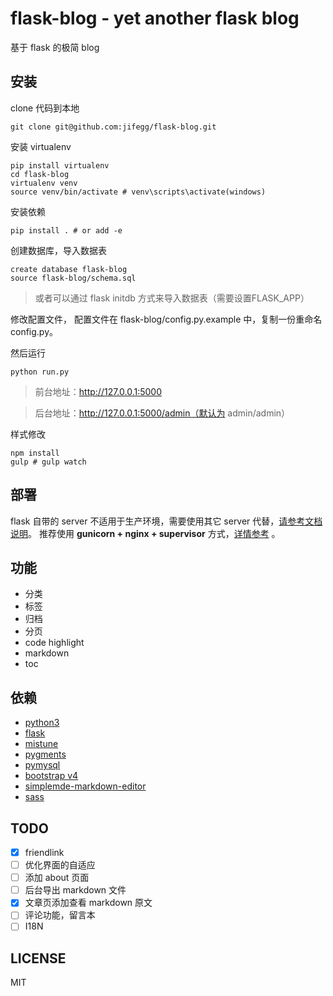 # flask-blog - yet another flask blog
基于 flask 的极简 blog

## 安装

clone 代码到本地
```shell
git clone git@github.com:jifegg/flask-blog.git
```

安装 virtualenv
```shell
pip install virtualenv
cd flask-blog
virtualenv venv
source venv/bin/activate # venv\scripts\activate(windows)
```

安装依赖
```shell
pip install . # or add -e
```

创建数据库，导入数据表
```mysql
create database flask-blog
source flask-blog/schema.sql
```
> 或者可以通过 flask initdb 方式来导入数据表（需要设置FLASK_APP）

修改配置文件， 配置文件在 flask-blog/config.py.example 中，复制一份重命名 config.py。

然后运行
```shell
python run.py
```
>前台地址：http://127.0.0.1:5000

>后台地址：http://127.0.0.1:5000/admin（默认为 admin/admin）

样式修改
```shell
npm install
gulp # gulp watch
```

## 部署

flask 自带的 server 不适用于生产环境，需要使用其它 server 代替，[请参考文档说明](http://flask.pocoo.org/docs/0.12/deploying/#deployment)。
推荐使用 **gunicorn + nginx + supervisor** 方式，[详情参考](https://blog.bugo.top/article/3) 。


## 功能

* 分类
* 标签
* 归档
* 分页
* code highlight
* markdown
* toc


## 依赖

* [python3](https://www.python.org/)
* [flask](https://github.com/pallets/flask)
* [mistune](https://github.com/lepture/mistune)
* [pygments](http://pygments.org/)
* [pymysql](https://github.com/PyMySQL/PyMySQL)
* [bootstrap v4](https://github.com/twbs/bootstrap)
* [simplemde-markdown-editor](https://github.com/NextStepWebs/simplemde-markdown-editor)
* [sass](https://github.com/sass/sass)

## TODO

- [x]  friendlink
- [ ]  优化界面的自适应
- [ ]  添加 about 页面
- [ ]  后台导出 markdown 文件
- [x]  文章页添加查看 markdown 原文
- [ ]  评论功能，留言本
- [ ]  I18N

## LICENSE

MIT
